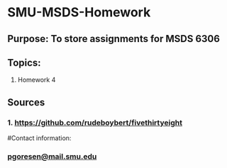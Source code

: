 # SMU-MSDS-Homework
## Purpose: To store assignments for MSDS 6306
## Topics: 
 1. Homework 4 

## Sources
### 1. https://github.com/rudeboybert/fivethirtyeight

#Contact information: 
### pgoresen@mail.smu.edu
